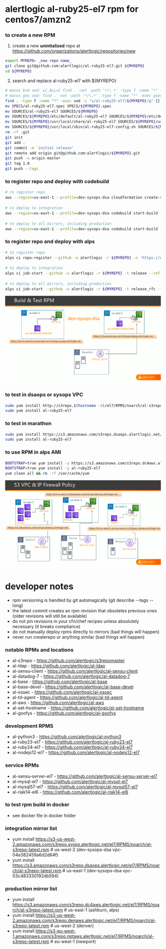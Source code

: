 # alertlogic al-ruby25-el7 rpm for centos7/amzn2

### to create a new RPM
1. create a new **unintialized** repo at https://github.com/organizations/alertlogic/repositories/new
```bash
export MYREPO= _new repo name_
git clone git@github.com:alertlogic/al-ruby25-el7.git ${MYREPO}
cd ${MYREPO}
```
2. search and replace al-ruby25-el7 with ${MYREPO}
```bash
# macos bsd sed: LC_ALL=C find . -not -path '*/\.*' -type f -name "*" -exec sed -i '' "s/al-ruby25-el7/${MYREPO}/g" {} +
# macos gnu sed: find . -not -path '*/\.*' -type f -name "*" -exec gsed -i "s/al-ruby25-el7/${MYREPO}/g" {} +
find . -type f -name "*" -exec sed -i "s/al-ruby25-el7/${MYREPO}/g" {} +
mv SPECS/al-ruby25-el7.spec SPECS/${MYREPO}.spec
mv SOURCES/al-ruby25-el7 SOURCES/${MYREPO}
mv SOURCES/${MYREPO}/etc/default/al-ruby25-el7 SOURCES/${MYREPO}/etc/default/${MYREPO}
mv SOURCES/${MYREPO}/usr/local/share/al-ruby25-el7 SOURCES/${MYREPO}/usr/local/share/${MYREPO}
mv SOURCES/${MYREPO}/usr/local/sbin/al-ruby25-el7-config.sh SOURCES/${MYREPO}/usr/local/sbin/${MYREPO}-config.sh
rm -rf .git
git init
git add .
git commit -m 'initial release'
git remote add origin git@github.com:alertlogic/${MYREPO}.git
git push -u origin master
git tag 1.0
git push --tags
```

### to register repo and deploy with codebuild
```bash
# to register repo
aws --region=us-east-1 --profile=dev-sysops-dsa cloudformation create-stack --stack-name ${MYREPO} --template-body file://pipeline_cfn.yml --capabilities CAPABILITY_NAMED_IAM

# to deploy to integration
aws --region=us-east-1 --profile=dev-sysops-dsa codebuild start-build --project-name ${MYREPO}

# to deploy to all mirrors, including production
aws --region=us-east-1 --profile=dev-sysops-dsa codebuild start-build --project-name ${MYREPO} --environment-variables-override name=PROD_RELEASE,value=RFC,type=PLAINTEXT
```

### to register repo and deploy with alps
```bash
# to register repo
alps ci repo-register --github -o alertlogic -r ${MYREPO} -n 'https://outlook.office.com/webhook/18c4c8c7-ad31-440e-b0c6-76e057f5931b@04151827-cb2a-4231-9c24-1ef5ffc408eb/IncomingWebhook/c8e72eaec33149019ae7f83ef2277d03/a0496e76-55ef-456e-ac93-e39bab6f39e9'

# to deploy to integration
alps ci job-start --github -o alertlogic -r ${MYREPO} -t release --ref master

# to deploy to all mirrors, including production
alps ci job-start --github -o alertlogic -r ${MYREPO} -t release_rfc --ref master
```

![Image of Pipeline](testrpm.png)

### to test in dsaops or sysops VPC
```bash
sudo yum install http://s3repo.$(hostname -d)/el7/RPMS/noarch/al-s3repo-latest.rpm
sudo yum install al-ruby25-el7
```

### to test in marathon
```bash
sudo yum install https://s3.amazonaws.com/s3repo.dsaops.alertlogic.net/el7/RPMS/noarch/al-s3repo-latest.rpm
sudo yum install al-ruby25-el7
```

### to use RPM in alps AMI
```bash
BOOTSTRAP=true yum install -y https://s3.amazonaws.com/s3repo.dc4aws.alertlogic.net/el7/RPMS/noarch/al-s3repo-latest.rpm
BOOTSTRAP=true yum install -y al-ruby25-el7
yum clean all && rm -rf /var/cache/yum
```

![Image of Pipeline](prodrpm.png)

# developer notes
* rpm versioning is handled by git automagically (git describe --tags --long)
* the latest commit creates an rpm revision that obsoletes previous ones (older revisions will still be available)
* do not pin revisions in your cfn/chef recipes unless absolutely necessary (it breaks compliance)
* do not manually deploy rpms directly to mirrors (bad things will happen)
* never run createrepo or anything similar (bad things will happen)

### notable RPMs and locations
* al-s3repo - https://github.com/alertlogic/s3repomaster
* al-ldap - https://github.com/alertlogic/al-ldap
* al-sensu-client - https://github.com/alertlogic/al-sensu-client
* al-datadog-7 - https://github.com/alertlogic/al-datadog-7
* al-base - https://github.com/alertlogic/al-base
* al-base-devel - https://github.com/alertlogic/al-base-devel
* al-ossec - https://github.com/alertlogic/al-ossec
* al-td-agent - https://github.com/alertlogic/al-td-agent
* al-aws - https://github.com/alertlogic/al-aws
* al-set-hostname - https://github.com/alertlogic/al-set-hostname
* al-goofys - https://github.com/alertlogic/al-goofys

### development RPMS
* al-python3 - https://github.com/alertlogic/al-python3
* al-ruby23-el7 - https://github.com/alertlogic/al-ruby23-el7
* al-ruby24-el7 - https://github.com/alertlogic/al-ruby24-el7
* al-nodejs12-el7 - https://github.com/alertlogic/al-nodejs12-el7

### service RPMs
* al-sensu-server-el7 - https://github.com/alertlogic/al-sensu-server-el7
* al-mysql-el7 - https://github.com/alertlogic/al-mysql-el7
* al-mysql57-el7 - https://github.com/alertlogic/al-mysql57-el7
* al-riak14-el6 - https://github.com/alertlogic/al-riak14-el6

### to test rpm build in docker
* see docker file in docker folder

### integration mirror list
* yum install https://s3-us-west-2.amazonaws.com/s3repo.syops.alertlogic.net/el7/RPMS/noarch/al-s3repo-latest.rpm   # us-west-2 (dev-sysops-dsa vpc-04e382459a6d2d84f)
* yum install https://s3.amazonaws.com/s3repo.dsaops.alertlogic.net/el7/RPMS/noarch/al-s3repo-latest.rpm            # us-east-1 (dev-sysops-dsa vpc-03c483330192db594)

### production mirror list
* yum install https://s3.amazonaws.com/s3repo.dc4aws.alertlogic.net/el7/RPMS/noarch/al-s3repo-latest.rpm            # us-east-1 (ashburn, alps)
* yum install https://s3-us-west-2.amazonaws.com/s3repo.denaws.alertlogic.net/el7/RPMS/noarch/al-s3repo-latest.rpm  # us-west-2 (denver)
* yum install https://s3-eu-west-1.amazonaws.com/s3repo.nptaws.alertlogic.net/el7/RPMS/noarch/al-s3repo-latest.rpm  # eu-west-1 (newport)
